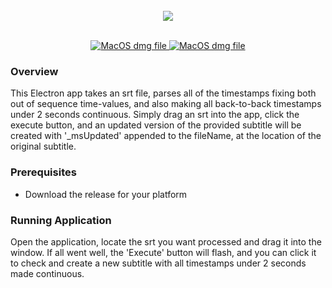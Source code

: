 <br />
<div align="center"> 
<img width="auto" height="auto" src="https://s3-us-west-2.amazonaws.com/andrew-sadowski-images/Make_It_Continuous.png">
</div>
<br />
<p align="center">
  <a href="https://github.com/andrewsadowski/make-it-continuous/releases/download/v1.0/make-it-continuous-1.0.0.dmg">
  <img src="https://img.shields.io/badge/MacOS-v.1.0-brightgreen.svg?style=flat-square" alt="MacOS dmg file" />
  </a>
  <a href="https://github.com/andrewsadowski/make-it-continuous/releases/download/v1.0/make-it-continuous-1.0.0.exe">
  <img src="https://img.shields.io/badge/Windows-v.1.0-brightgreen.svg?style=flat-square" alt="MacOS dmg file" />
  </a> 
</p>

### Overview

This Electron app takes an srt file, parses all of the timestamps fixing both out of sequence time-values, and also making all back-to-back timestamps under 2 seconds continuous. Simply drag an srt into the app, click the execute button, and an updated version of the provided subtitle will be created with '\_msUpdated' appended to the fileName, at the location of the original subtitle.

### Prerequisites

- Download the release for your platform

### Running Application

Open the application, locate the srt you want processed and drag it into the window. If all went well, the 'Execute' button will flash, and you can click it to check and create a new subtitle with all timestamps under 2 seconds made continuous.
